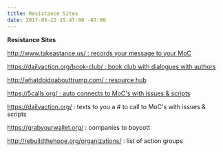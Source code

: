 ```yaml
---
title: Resistance Sites
date: 2017-05-22 15:47:00 -07:00
---
```


**Resistance Sites**

[http://www.takeastance.us/ : records your message to your MoC
](http://www.takeastance.us/)


[https://dailyaction.org/book-club/ : book club with dialogues with authors](https://dailyaction.org/book-club/)


[http://whatdoidoabouttrump.com/ : resource hub](http://whatdoidoabouttrump.com/)


[https://5calls.org/ : auto connects to MoC's with issues & scripts](https://5calls.org/)

https://dailyaction.org/ : texts to you a # to call to MoC's with issues & scripts 

https://grabyourwallet.org/ : companies to boycott

http://rebuildthehope.org/organizations/ : list of action groups


